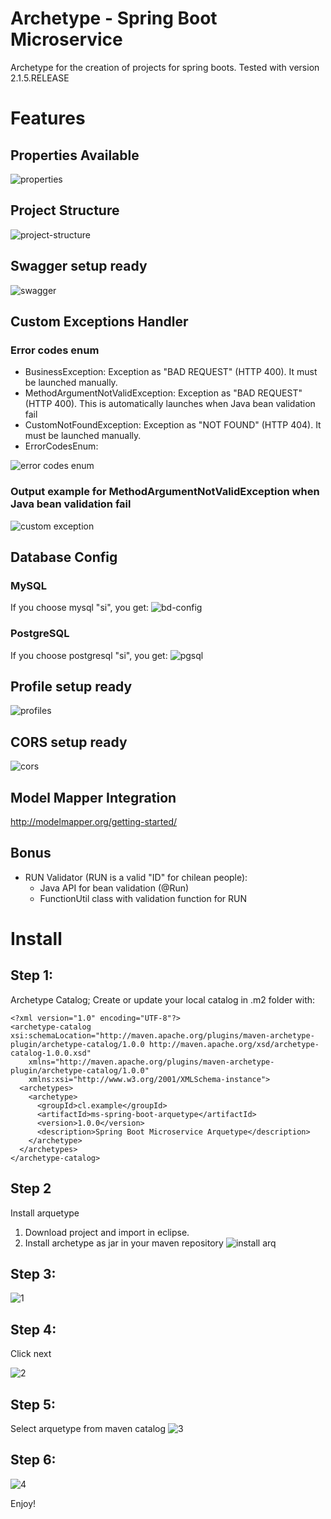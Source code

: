 # Archetype - Spring Boot Microservice
Archetype for the creation of projects for spring boots. Tested with version 2.1.5.RELEASE

# Features

## Properties Available
![properties](https://user-images.githubusercontent.com/18618236/57994387-f53cf880-7a8a-11e9-8f91-d13081198ef9.png)

## Project Structure
![project-structure](https://user-images.githubusercontent.com/18618236/57994360-d3437600-7a8a-11e9-91b4-a694a2099fc3.png)

## Swagger setup ready
![swagger](https://user-images.githubusercontent.com/18618236/57994439-23223d00-7a8b-11e9-9370-b65979d1c9eb.png)

## Custom Exceptions Handler
### Error codes enum
* BusinessException: Exception as "BAD REQUEST" (HTTP 400). It must be launched manually.
* MethodArgumentNotValidException: Exception as "BAD REQUEST" (HTTP 400). This is automatically launches when Java bean validation fail
* CustomNotFoundException: Exception as "NOT FOUND" (HTTP 404). It must be launched manually.
* ErrorCodesEnum:

![error codes enum](https://user-images.githubusercontent.com/18618236/57994605-e276f380-7a8b-11e9-8f08-63a3df4aa9e5.png)

### Output example for MethodArgumentNotValidException when Java bean validation fail
![custom exception](https://user-images.githubusercontent.com/18618236/57994562-c1ae9e00-7a8b-11e9-846a-3e3b084b0d4a.png)

## Database Config
###  MySQL
If you choose mysql "si", you get:
![bd-config](https://user-images.githubusercontent.com/18618236/57994873-37673980-7a8d-11e9-8b72-4ccaf3516af6.png)

### PostgreSQL
If you choose postgresql "si", you get:
![pgsql](https://user-images.githubusercontent.com/18618236/57995001-d7bd5e00-7a8d-11e9-9d9a-0f2264624794.png)

## Profile setup ready
![profiles](https://user-images.githubusercontent.com/18618236/57994763-b0b25c80-7a8c-11e9-9a8b-b1bc262fa6fd.png)

## CORS setup ready
![cors](https://user-images.githubusercontent.com/18618236/57994471-55339f00-7a8b-11e9-9dae-408eadb85bff.png)

## Model Mapper Integration
http://modelmapper.org/getting-started/

## Bonus
* RUN Validator (RUN is a valid "ID" for chilean people):
  * Java API for bean validation (@Run)
  * FunctionUtil class with validation function for RUN

# Install
## Step 1:
Archetype Catalog; Create or update your local catalog in .m2 folder with:
```
<?xml version="1.0" encoding="UTF-8"?>  
<archetype-catalog xsi:schemaLocation="http://maven.apache.org/plugins/maven-archetype-plugin/archetype-catalog/1.0.0 http://maven.apache.org/xsd/archetype-catalog-1.0.0.xsd"  
    xmlns="http://maven.apache.org/plugins/maven-archetype-plugin/archetype-catalog/1.0.0"
    xmlns:xsi="http://www.w3.org/2001/XMLSchema-instance">
  <archetypes>
    <archetype>
      <groupId>cl.example</groupId>
      <artifactId>ms-spring-boot-arquetype</artifactId>
      <version>1.0.0</version>
      <description>Spring Boot Microservice Arquetype</description>
    </archetype>
  </archetypes>
</archetype-catalog>
```

## Step 2
Install arquetype
1) Download project and import in eclipse.
2) Install archetype as jar in your maven repository
![install arq](https://user-images.githubusercontent.com/18618236/57996237-40a7d480-7a94-11e9-94ca-0dc9ff559733.png)


## Step 3:
![1](https://user-images.githubusercontent.com/18618236/57995800-076e6500-7a92-11e9-8859-d8b27b0a47c5.png)

## Step 4:
Click next

![2](https://user-images.githubusercontent.com/18618236/57995816-1b19cb80-7a92-11e9-8043-bf6001c7de97.png)

## Step 5:
Select arquetype from maven catalog
![3](https://user-images.githubusercontent.com/18618236/57995828-2836ba80-7a92-11e9-93b0-21cbc66cd90c.png)

## Step 6:
![4](https://user-images.githubusercontent.com/18618236/57995843-371d6d00-7a92-11e9-9ca5-914ab205b5cf.png)

Enjoy!
